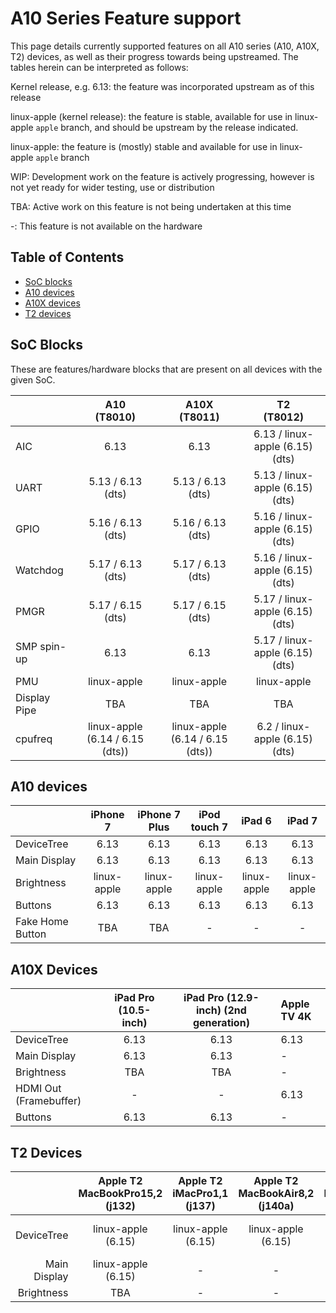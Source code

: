 # A10 Series Feature support

This page details currently supported features on all A10 series (A10, A10X, T2) devices, as well as their progress towards being upstreamed.
The tables herein can be interpreted as follows:

Kernel release, e.g. 6.13: the feature was incorporated upstream as of this release

linux-apple (kernel release): the feature is stable, available for use in linux-apple `apple` branch, and should be upstream by the release indicated.

linux-apple: the feature is (mostly) stable and available for use in linux-apple `apple` branch

WIP: Development work on the feature is actively progressing, however is not yet ready for wider testing, use or distribution

TBA: Active work on this feature is not being undertaken at this time

-: This feature is not available on the hardware

## Table of Contents

- [SoC blocks](#soc-blocks)
- [A10 devices](#a10-devices)
- [A10X devices](#a10x-devices)
- [T2 devices](#t2-devices)

## SoC Blocks

These are features/hardware blocks that are present on all devices with the given SoC.

|                  | A10<br>(T8010)                  | A10X<br>(T8011)                 | T2<br>(T8012)                   |
|------------------|:-------------------------------:|:-------------------------------:|:-------------------------------:|
| AIC              | 6.13                            | 6.13                            | 6.13 / linux-apple (6.15) (dts) |
| UART             | 5.13 / 6.13 (dts)               | 5.13 / 6.13 (dts)               | 5.13 / linux-apple (6.15) (dts) |
| GPIO             | 5.16 / 6.13 (dts)               | 5.16 / 6.13 (dts)               | 5.16 / linux-apple (6.15) (dts) |
| Watchdog         | 5.17 / 6.13 (dts)               | 5.17 / 6.13 (dts)               | 5.16 / linux-apple (6.15) (dts) |
| PMGR             | 5.17 / 6.15 (dts)               | 5.17 / 6.15 (dts)               | 5.17 / linux-apple (6.15) (dts) |
| SMP spin-up      | 6.13                            | 6.13                            | 5.17 / linux-apple (6.15) (dts) |
| PMU              | linux-apple                     | linux-apple                     | linux-apple                     |
| Display Pipe     | TBA                             | TBA                             | TBA                             |
| cpufreq          | linux-apple (6.14 / 6.15 (dts)) | linux-apple (6.14 / 6.15 (dts)) | 6.2 / linux-apple (6.15) (dts)  |

## A10 devices

|                        | iPhone 7    | iPhone 7 Plus  | iPod touch 7 | iPad 6       | iPad 7       |
|------------------------|:-----------:|:--------------:|:------------:|:------------:|:------------:|
| DeviceTree             | 6.13        | 6.13           | 6.13         | 6.13         | 6.13         |
| Main Display           | 6.13        | 6.13           | 6.13         | 6.13         | 6.13         |
| Brightness             | linux-apple | linux-apple    | linux-apple  | linux-apple  | linux-apple  |
| Buttons                | 6.13        | 6.13           | 6.13         | 6.13         | 6.13         |
| Fake Home Button       | TBA         | TBA            | -            | -            | -            |

## A10X Devices

|                        | iPad Pro (10.5-inch) | iPad Pro (12.9-inch) (2nd generation)  | Apple TV 4K |
|------------------------|:--------------------:|:--------------------------------------:|:------------|
| DeviceTree             | 6.13                 | 6.13                                   | 6.13        |
| Main Display           | 6.13                 | 6.13                                   | -           |
| Brightness             | TBA                  | TBA                                    | -           |
| HDMI Out (Framebuffer) | -                    | -                                      | 6.13        |
| Buttons                | 6.13                 | 6.13                                   | -           |

## T2 Devices

|                        | Apple T2 MacBookPro15,2 (j132) | Apple T2 iMacPro1,1 (j137) | Apple T2 MacBookAir8,2 (j140a) | Apple T2 MacBookAir8,1 (j140k) | Apple T2 MacBookPro16,1 (j152f) | Apple T2 MacPro7,1 (j160) | Apple T2 Macmini8,1 (j174) | Apple T2 iMac20,1 (j185) | Apple T2 iMac20,2 (j185f) | Apple T2 MacBookPro15,4 (j213) | Apple T2 MacBookPro16,2 (j214k) | Apple T2 MacBookPro16,4 (j215) | Apple T2 MacBookPro16,3 (j223) | Apple T2 MacBookAir9,1 (j230k) | Apple T2 MacBookPro15,1 (j680)| Apple T2 MacBookPro15,3 (j780) |
|-----------------------:|:----:|:----:|:-----:|:----:|:----:|:----:|:----:|:----:|:----:|:----:|:----:|:----:|:----:|:----:|:---:|:----:|
| DeviceTree             | linux-apple (6.15) | linux-apple (6.15)| linux-apple (6.15)  | linux-apple (6.15) | linux-apple (6.15) | linux-apple (6.15) | linux-apple (6.15) | linux-apple (6.15) | linux-apple (6.15) | linux-apple (6.15) | linux-apple (6.15) | linux-apple (6.15) | linux-apple (6.15) | linux-apple (6.15) | linux-apple (6.15) | linux-apple (6.15) | linux-apple (6.15) |
| Main Display | linux-apple (6.15) | - | - | - | linux-apple (6.15) | - | - | - | - | linux-apple (6.15) | linux-apple (6.15) | linux-apple (6.15) | linux-apple (6.15) | - | linux-apple (6.15) | linux-apple (6.15) | 
| Brightness             | TBA | - | - | - | TBA | - | - | - | - | TBA | TBA | TBA | TBA | - | TBA | TBA |
